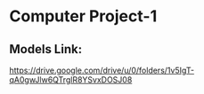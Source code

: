 # Computer Project-1
## Models Link:
https://drive.google.com/drive/u/0/folders/1v5IgT-qA0gwJlw6QTrglR8YSvxDOSJ08
